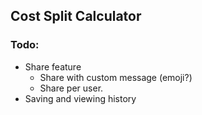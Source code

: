 ## Cost Split Calculator

### Todo:
- Share feature
    - Share with custom message (emoji?)
    - Share per user.
- Saving and viewing history

